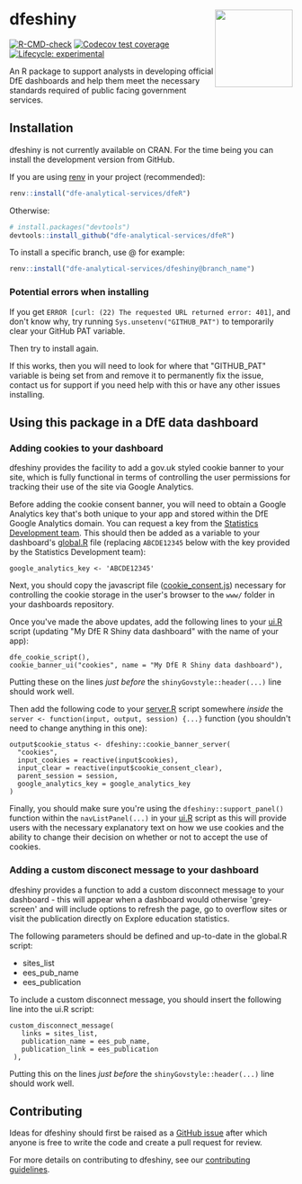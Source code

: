 # dfeshiny <a href="http://dfe-analytical-services.github.io/dfeshiny/"><img src="man/figures/dfeshiny.png" align="right" height="138" /></a>

<!-- badges: start -->
[![R-CMD-check](https://github.com/dfe-analytical-services/dfeshiny/actions/workflows/R-CMD-check.yaml/badge.svg)](https://github.com/dfe-analytical-services/dfeshiny/actions/workflows/R-CMD-check.yaml)
[![Codecov test coverage](https://codecov.io/gh/dfe-analytical-services/dfeshiny/branch/main/graph/badge.svg)](https://app.codecov.io/gh/dfe-analytical-services/dfeshiny?branch=main)
[![Lifecycle: experimental](https://img.shields.io/badge/lifecycle-experimental-orange.svg)](https://lifecycle.r-lib.org/articles/stages.html#experimental)
<!-- badges: end -->

An R package to support analysts in developing official DfE dashboards and help 
them meet the necessary standards required of public facing government services.

## Installation

dfeshiny is not currently available on CRAN. For the time being you can
install the development version from GitHub.

If you are using
[renv](https://rstudio.github.io/renv/articles/renv.html) in your
project (recommended):

``` r
renv::install("dfe-analytical-services/dfeR")
```

Otherwise:

``` r
# install.packages("devtools")
devtools::install_github("dfe-analytical-services/dfeR")
```

To install a specific branch, use @<branch> for example:
```r
renv::install("dfe-analytical-services/dfeshiny@branch_name")
```

### Potential errors when installing

If you get `ERROR [curl: (22) The requested URL returned error: 401]`, and don't know why, try running `Sys.unsetenv("GITHUB_PAT")` to temporarily clear your GitHub PAT variable.

Then try to install again. 

If this works, then you will need to look for where that "GITHUB_PAT" variable is being set from and remove it to permanently fix the issue, contact us for support if you need help with this or have any other issues installing.

## Using this package in a DfE data dashboard

### Adding cookies to your dashboard

dfeshiny provides the facility to add a gov.uk styled cookie banner to your 
site, which is fully functional in terms of controlling the user permissions for
tracking their use of the site via Google Analytics.

Before adding the cookie consent banner, you will need to obtain a Google 
Analytics key that's both unique to your app and stored within the DfE Google
Analytics domain. You can request a key from the 
[Statistics Development team](mailto:statistics.development@education.gov.uk). 
This should then be added as a variable to your dashboard's 
[global.R](https://github.com/dfe-analytical-services/dfeshiny/blob/cookie-module/tests/test_dashboard/global.R) 
file (replacing `ABCDE12345` below with the key provided by the Statistics 
Development team):

```
google_analytics_key <- 'ABCDE12345'
```

Next, you should copy the javascript file
([cookie_consent.js](https://raw.githubusercontent.com/dfe-analytical-services/dfeshiny/cookie-module/js/cookie-consent.js)) 
necessary for controlling the cookie storage in the user's browser to the `www/` 
folder in your dashboards repository.

Once you've made the above updates, add the following lines to your 
[ui.R](https://github.com/dfe-analytical-services/dfeshiny/blob/cookie-module/tests/test_dashboard/ui.R) 
script (updating "My DfE R Shiny data dashboard" with the name of your app):

```
dfe_cookie_script(),
cookie_banner_ui("cookies", name = "My DfE R Shiny data dashboard"),
```

Putting these on the lines *just before* the `shinyGovstyle::header(...)` line 
should work well.

Then add the following code to your
[server.R](https://github.com/dfe-analytical-services/dfeshiny/blob/cookie-module/tests/test_dashboard/server.R) 
script somewhere *inside* the `server <- function(input, output, session) {...}` 
function (you shouldn't need 
to change anything in this one):

```
output$cookie_status <- dfeshiny::cookie_banner_server(
  "cookies",
  input_cookies = reactive(input$cookies),
  input_clear = reactive(input$cookie_consent_clear),
  parent_session = session,
  google_analytics_key = google_analytics_key
)
```

Finally, you should make sure you're using the `dfeshiny::support_panel()` 
function within the `navListPanel(...)` in your 
[ui.R](https://github.com/dfe-analytical-services/dfeshiny/blob/cookie-module/tests/test_dashboard/ui.R) 
script as this will provide
users with the necessary explanatory text on how we use cookies and the ability 
to change their decision on whether or not to accept the use of cookies.

### Adding a custom disconect message to your dashboard

dfeshiny provides a function to add a custom disconnect message to your dashboard - this will appear when a dashboard would otherwise 'grey-screen' and will include options to refresh the page, go to overflow sites or visit the publication directly on Explore education statistics. 

The following parameters should be defined and up-to-date in the global.R script: 

- sites_list
- ees_pub_name
- ees_publication

To include a custom disconnect message, you should insert the following line into the ui.R script: 

```
custom_disconnect_message( 
   links = sites_list, 
   publication_name = ees_pub_name, 
   publication_link = ees_publication
 ),
```

Putting this on the lines *just before* the `shinyGovstyle::header(...)` line 
should work well.


## Contributing

Ideas for dfeshiny should first be raised as a [GitHub
issue](https://github.com/dfe-analytical-services/dfeshiny) after which
anyone is free to write the code and create a pull request for review.

For more details on contributing to dfeshiny, see our [contributing
guidelines](https://dfe-analytical-services.github.io/dfeshiny/CONTRIBUTING.html).
